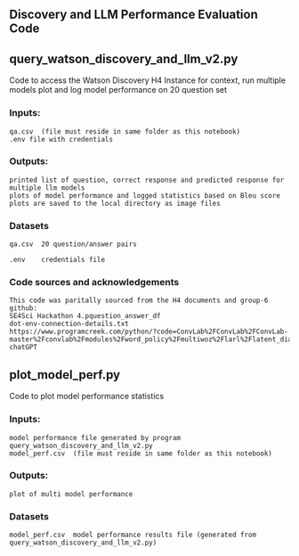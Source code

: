 ## Discovery and LLM Performance Evaluation Code

## query_watson_discovery_and_llm_v2.py
Code to access the Watson Discovery H4 Instance for context, run multiple models plot and 
log model performance on 20 question set 

### Inputs:
    qa.csv  (file must reside in same folder as this notebook)
    .env file with credentials
    
### Outputs:
    printed list of question, correct response and predicted response for multiple llm models
    plots of model performance and logged statistics based on Bleu score
    plots are saved to the local directory as image files
    
### Datasets
    qa.csv  20 question/answer pairs
    
    .env    credentials file
### Code sources and acknowledgements
    This code was paritally sourced from the H4 documents and group-6 github: 
    SE4Sci Hackathon 4.pquestion_answer_df
    dot-env-connection-details.txt
    https://www.programcreek.com/python/?code=ConvLab%2FConvLab%2FConvLab-master%2Fconvlab%2Fmodules%2Fword_policy%2Fmultiwoz%2Flarl%2Flatent_dialog%2Fevaluators.py
    chatGPT
    
## plot_model_perf.py
Code to plot model performance statistics
### Inputs:
    model performance file generated by program  query_watson_discovery_and_llm_v2.py
    model_perf.csv  (file must reside in same folder as this notebook)
    
### Outputs:
    plot of multi model performance
    
### Datasets
    model_perf.csv  model performance results file (generated from query_watson_discovery_and_llm_v2.py)


